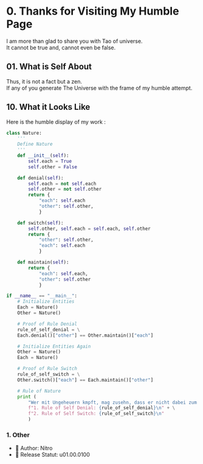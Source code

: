# 0. Thanks for Visiting My Humble Page	
I am more than glad to share you with Tao of universe.	
It cannot be true and, cannot even be false.	

## 01. What is Self About	
Thus, it is not a fact but a zen.	
If any of you generate The Universe with the frame of my humble attempt.	

## 10. What it Looks Like
Here is the humble display of my work :	

```python
class Nature:
	'''
	Define Nature
	'''
	def __init__(self):
		self.each = True
		self.other = False

	def denial(self):
		self.each = not self.each
		self.other = not self.other
		return {
			"each": self.each
			"other": self.other,
			}

	def switch(self):
		self.other, self.each = self.each, self.other
		return {
			"other": self.other,
			"each": self.each
			} 

	def maintain(self):
		return {
			"each": self.each,
			"other": self.other
			}

if __name__ == "__main__":
	# Initialize Entities
	Each = Nature()
	Other = Nature()

	# Proof of Rule Denial
	rule_of_self_denial = \
	Each.denial()["other"] == Other.maintain()["each"]

	# Initialize Entities Again
	Other = Nature()
	Each = Nature()

	# Proof of Rule Switch
	rule_of_self_switch = \
	Other.switch()["each"] == Each.maintain()["other"]

	# Rule of Nature
	print (
		"Wer mit Ungeheuern kmpft, mag zusehn, dass er nicht dabei zum Ungeheuer wird.\n" + \
		f"1. Rule of Self Denial: {rule_of_self_denial}\n" + \
		f"2. Rule of Self Switch: {rule_of_self_switch}\n"
		)
```

### 1. Other		
- :bust_in_silhouette: Author: Nitro	
- :date: Release Statut: u01.00.0100	
